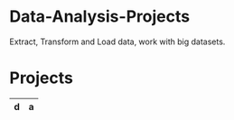 # Data-Analysis-Projects
Extract, Transform and Load data, work with big datasets.

# Projects
|d    |a      |
|-----|-------|
